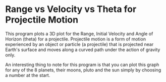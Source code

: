 # Range vs Velocity vs Theta for Projectile Motion

This program plots a 3D plot for the Range, Initial Velocity and Angle of Horizon (theta) for a projectile. Projectile motion is a form of motion experienced by an object or particle (a projectile) that is projected near Earth's surface and moves along a curved path under the action of gravity only.

An interesting thing to note for this program is that you can plot this graph for any of the 8 planets, their moons, pluto and the sun simply by choosing a number at the start. 
